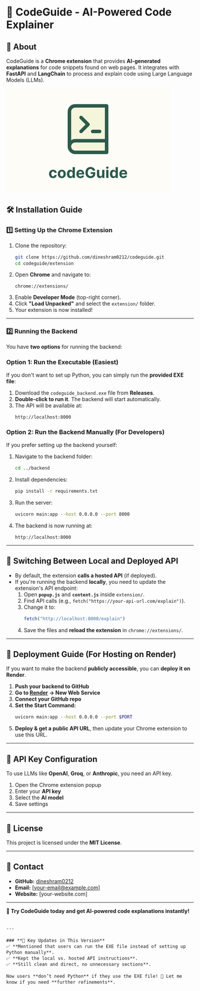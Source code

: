 # 🚀 CodeGuide - AI-Powered Code Explainer

## 📌 About
CodeGuide is a **Chrome extension** that provides **AI-generated explanations** for code snippets found on web pages. It integrates with **FastAPI** and **LangChain** to process and explain code using Large Language Models (LLMs).

![CodeGuide Banner](images/codeGuide.png)


## 🛠️ Installation Guide

### **1️⃣ Setting Up the Chrome Extension**
1. Clone the repository:
   ```bash
   git clone https://github.com/dineshram0212/codeguide.git
   cd codeguide/extension
   ```
2. Open **Chrome** and navigate to:
   ```
   chrome://extensions/
   ```
3. Enable **Developer Mode** (top-right corner).
4. Click **"Load Unpacked"** and select the `extension/` folder.
5. Your extension is now installed!

---

### **2️⃣ Running the Backend**
You have **two options** for running the backend:

### **Option 1: Run the Executable (Easiest)**
If you don't want to set up Python, you can simply run the **provided EXE file**:

1. Download the `codeguide_backend.exe` file from **Releases**.
2. **Double-click to run it**. The backend will start automatically.
3. The API will be available at:
   ```
   http://localhost:8000
   ```

### **Option 2: Run the Backend Manually (For Developers)**
If you prefer setting up the backend yourself:

1. Navigate to the backend folder:
   ```bash
   cd ../backend
   ```
2. Install dependencies:
   ```bash
   pip install -r requirements.txt
   ```
3. Run the server:
   ```bash
   uvicorn main:app --host 0.0.0.0 --port 8000
   ```
4. The backend is now running at:
   ```
   http://localhost:8000
   ```

---

## 🔄 **Switching Between Local and Deployed API**
- By default, the extension **calls a hosted API** (if deployed).  
- If you're running the backend **locally**, you need to update the extension's API endpoint:
  1. Open **`popup.js`** and **`content.js`** inside `extension/`.
  2. Find API calls (e.g., `fetch("https://your-api-url.com/explain")`).
  3. Change it to:
     ```javascript
     fetch("http://localhost:8000/explain")
     ```
  4. Save the files and **reload the extension** in `chrome://extensions/`.

---

## 🚀 Deployment Guide (For Hosting on Render)
If you want to make the backend **publicly accessible**, you can **deploy it on Render**.

1. **Push your backend to GitHub**
2. **Go to [Render](https://render.com) → New Web Service**
3. **Connect your GitHub repo**
4. **Set the Start Command:**
   ```bash
   uvicorn main:app --host 0.0.0.0 --port $PORT
   ```
5. **Deploy & get a public API URL**, then update your Chrome extension to use this URL.

---

## 🔑 API Key Configuration
To use LLMs like **OpenAI**, **Groq**, or **Anthropic**, you need an API key.

1. Open the Chrome extension popup
2. Enter your **API key**
3. Select the **AI model**
4. Save settings

---

## 📜 License
This project is licensed under the **MIT License**.

---

## 📧 Contact
- **GitHub:** [dineshram0212](https://github.com/dineshram0212)
- **Email:** [your-email@example.com]
- **Website:** [your-website.com]

---

**🚀 Try CodeGuide today and get AI-powered code explanations instantly!**
```

---

### **🔹 Key Updates in This Version**
✅ **Mentioned that users can run the EXE file instead of setting up Python manually**.  
✅ **Kept the local vs. hosted API instructions**.  
✅ **Still clean and direct, no unnecessary sections**.  

Now users **don’t need Python** if they use the EXE file! 🚀 Let me know if you need **further refinements**.